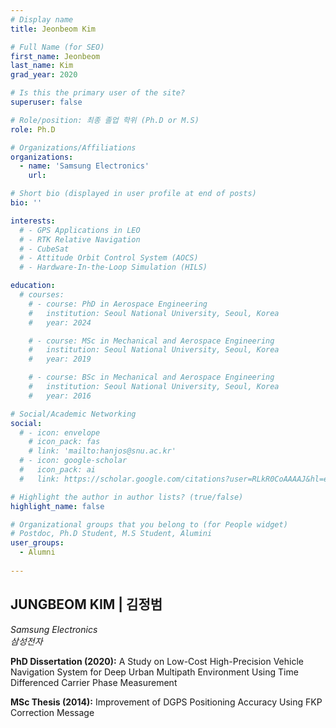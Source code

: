 ```yaml
---
# Display name
title: Jeonbeom Kim

# Full Name (for SEO)
first_name: Jeonbeom
last_name: Kim
grad_year: 2020

# Is this the primary user of the site?
superuser: false

# Role/position: 최종 졸업 학위 (Ph.D or M.S)
role: Ph.D

# Organizations/Affiliations
organizations:
  - name: 'Samsung Electronics'
    url: 

# Short bio (displayed in user profile at end of posts)
bio: ''

interests:
  # - GPS Applications in LEO
  # - RTK Relative Navigation
  # - CubeSat
  # - Attitude Orbit Control System (AOCS)
  # - Hardware-In-the-Loop Simulation (HILS)

education:
  # courses:
    # - course: PhD in Aerospace Engineering
    #   institution: Seoul National University, Seoul, Korea
    #   year: 2024

    # - course: MSc in Mechanical and Aerospace Engineering
    #   institution: Seoul National University, Seoul, Korea
    #   year: 2019

    # - course: BSc in Mechanical and Aerospace Engineering
    #   institution: Seoul National University, Seoul, Korea
    #   year: 2016

# Social/Academic Networking
social:
  # - icon: envelope
    # icon_pack: fas
    # link: 'mailto:hanjos@snu.ac.kr'
  # - icon: google-scholar
  #   icon_pack: ai
  #   link: https://scholar.google.com/citations?user=RLkR0CoAAAAJ&hl=en

# Highlight the author in author lists? (true/false)
highlight_name: false

# Organizational groups that you belong to (for People widget)
# Postdoc, Ph.D Student, M.S Student, Alumini
user_groups: 
  - Alumni
  
---
```


<!----- 이름" **별표2개 사이에 적을것** ----->

## **JUNGBEOM KIM | 김정범** 

<!----- 현재 직위/직장: *별표 사이에 적을것*----->

*Samsung Electronics*</br>
*삼성전자*</br>

<!----- 학위논문 및 졸업연도(박사): 없으면 삭제----->

**PhD Dissertation (2020):** A Study on Low-Cost High-Precision Vehicle Navigation System for Deep Urban Multipath Environment Using Time Differenced Carrier Phase Measurement

<!----- 학위논문 및 졸업연도(석사): 없으면 삭제----->

**MSc Thesis (2014):** Improvement of DGPS Positioning Accuracy Using FKP Correction Message

<!-----  Biography: 없으면 아래 공란----> </br> 



<!------------------------------------>
</br> 
